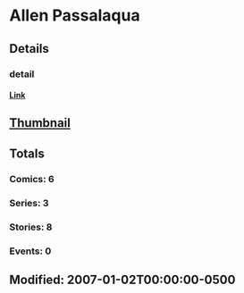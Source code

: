# Allen  Passalaqua 
## Details
### detail
#### [Link](http://marvel.com/comics/creators/8014/allen_passalaqua?utm_campaign=apiRef&utm_source=225578a89fc76f3d20fbffda5d17a88d)
## [Thumbnail](http://i.annihil.us/u/prod/marvel/i/mg/b/40/image_not_available.jpg)
## Totals
### Comics: 6
### Series: 3
### Stories: 8
### Events: 0
## Modified: 2007-01-02T00:00:00-0500
